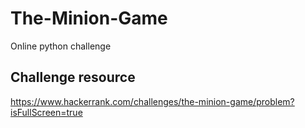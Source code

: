 # The-Minion-Game
Online python challenge 
## Challenge resource 
https://www.hackerrank.com/challenges/the-minion-game/problem?isFullScreen=true
